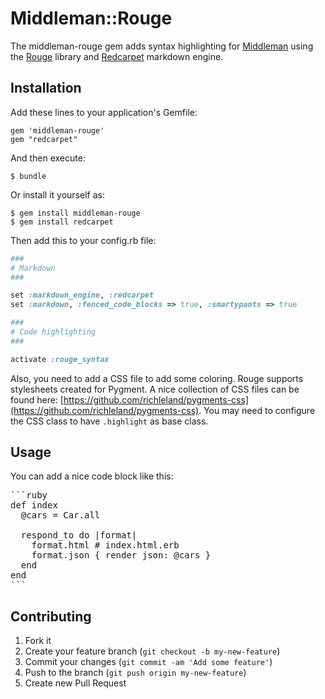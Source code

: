 # Middleman::Rouge

The middleman-rouge gem adds syntax highlighting for [Middleman](https://github.com/middleman/middleman) using the [Rouge](https://github.com/jayferd/rouge) library and [Redcarpet](https://github.com/vmg/redcarpet) markdown engine.

## Installation

Add these lines to your application's Gemfile:

    gem 'middleman-rouge'
    gem "redcarpet"

And then execute:

    $ bundle

Or install it yourself as:

    $ gem install middleman-rouge
    $ gem install redcarpet
    
 Then add this to your config.rb file:

 ```ruby
###
# Markdown
###

set :markdown_engine, :redcarpet
set :markdown, :fenced_code_blocks => true, :smartypants => true

###
# Code highlighting
###

activate :rouge_syntax
```

Also, you need to add a CSS file to add some coloring. Rouge supports stylesheets created for Pygment. A nice collection of CSS files can be found here:
[https://github.com/richleland/pygments-css](https://github.com/richleland/pygments-css). You may need to configure the CSS class to have `.highlight` as base class.

## Usage
You can add a nice code block like this:

<pre>
```ruby
def index
  @cars = Car.all

  respond_to do |format|
    format.html # index.html.erb
    format.json { render json: @cars }
  end
end
```
</pre>

## Contributing

1. Fork it
2. Create your feature branch (`git checkout -b my-new-feature`)
3. Commit your changes (`git commit -am 'Add some feature'`)
4. Push to the branch (`git push origin my-new-feature`)
5. Create new Pull Request
